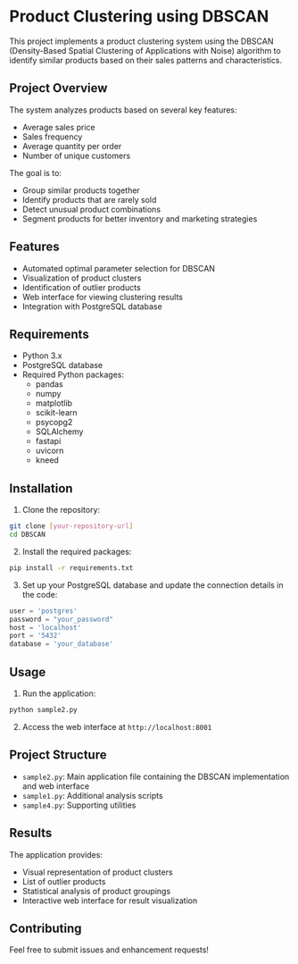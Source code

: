 # Product Clustering using DBSCAN

This project implements a product clustering system using the DBSCAN (Density-Based Spatial Clustering of Applications with Noise) algorithm to identify similar products based on their sales patterns and characteristics.

## Project Overview

The system analyzes products based on several key features:
- Average sales price
- Sales frequency
- Average quantity per order
- Number of unique customers

The goal is to:
- Group similar products together
- Identify products that are rarely sold
- Detect unusual product combinations
- Segment products for better inventory and marketing strategies

## Features

- Automated optimal parameter selection for DBSCAN
- Visualization of product clusters
- Identification of outlier products
- Web interface for viewing clustering results
- Integration with PostgreSQL database

## Requirements

- Python 3.x
- PostgreSQL database
- Required Python packages:
  - pandas
  - numpy
  - matplotlib
  - scikit-learn
  - psycopg2
  - SQLAlchemy
  - fastapi
  - uvicorn
  - kneed

## Installation

1. Clone the repository:
```bash
git clone [your-repository-url]
cd DBSCAN
```

2. Install the required packages:
```bash
pip install -r requirements.txt
```

3. Set up your PostgreSQL database and update the connection details in the code:
```python
user = 'postgres'
password = "your_password"
host = 'localhost'
port = '5432'
database = 'your_database'
```

## Usage

1. Run the application:
```bash
python sample2.py
```

2. Access the web interface at `http://localhost:8001`

## Project Structure

- `sample2.py`: Main application file containing the DBSCAN implementation and web interface
- `sample1.py`: Additional analysis scripts
- `sample4.py`: Supporting utilities

## Results

The application provides:
- Visual representation of product clusters
- List of outlier products
- Statistical analysis of product groupings
- Interactive web interface for result visualization

## Contributing

Feel free to submit issues and enhancement requests!
